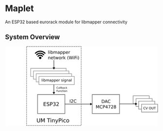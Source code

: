 # Maplet

An ESP32 based eurorack module for libmapper connectivity


## System Overview

![A system overview of the Maplet module](./misc/sys_arch.png)